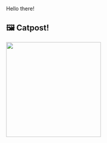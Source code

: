 Hello there!



## 🖼️ Catpost!

<sub>
    <img src="https://cdn2.thecatapi.com/images/p27qgmg8h.jpg" height="256">
</sub>

